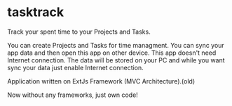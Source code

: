 tasktrack
=========

Track your spent time to your Projects and Tasks.

You can create Projects and Tasks for time managment.
You can sync your app data and then open this app on
other device. This app doesn't need Internet connection.
The data will be stored on your PC and while you want
sync your data just enable Internet connection.

Application written on ExtJs Framework (MVC Architecture).(old)

Now without any frameworks, just own code!
